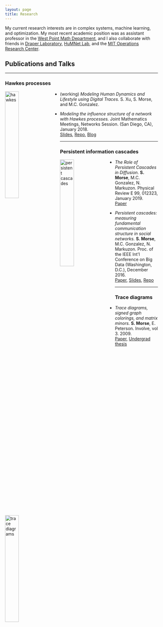 ```yaml
---
layout: page
title: Research
---
```


My current research interests are in complex systems, machine learning, and optimization.  My most recent academic position was as assistant professor in the [West Point Math Department](https://www.usma.edu/math/SitePages/Math.aspx), and I also collaborate with friends in [Draper Laboratory](http://www.draper.com), [HuMNet Lab](http://humnetlab.mit.edu), and the [MIT Operations Research Center](https://orc.mit.edu).


## Publications and Talks

<hr>

### Hawkes processes

<img style="padding: 0 30px 0 0; float: left;" width="30%" src="{{ site.baseurl }}/images/example_multivar.png" alt="hawkes">

- (working) *Modeling Human Dynamics and Lifestyle using Digital Traces.* S. Xu, S. Morse, and M.C. Gonzalez.

- *Modeling the influence structure of a network with Hawkes processes.* Joint Mathematics Meetings, Networks Session.  (San Diego, CA), January 2018. <br/> 
<a href="{{ site.baseurl }}/docs/JMM18_slides.pdf">Slides</a>,  <a href="https://github.com/stmorse/hawkes">Repo</a>,
<a href="https://stmorse.github.io/journal/Hawkes-python.html">Blog</a> 


<hr>

### Persistent information cascades

<img style="padding: 0 30px 0 0; float: left;" width="30%" src="{{ site.baseurl }}/images/persistent.png" alt="persistent cascades">

- *The Role of Persistent Cascades in Diffusion.*  **S. Morse**, M.C. Gonzalez, N. Markuzon.  Physical Review E 99, 012323, January 2019. <br/>
<a href="{{ site.baseurl }}/docs/BigD348.pdf">Paper</a> 

- *Persistent cascades: measuring fundamental communication structure in social networks.* **S. Morse**, M.C. Gonzalez, N. Markuzon.  Proc. of the IEEE Int'l Conference on Big Data (Washington, D.C.), December 2016. <br/>
<a href="{{ site.baseurl }}/docs/BigD348.pdf">Paper</a>, <a href="{{ site.baseurl }}/docs/persistent-cascades-ieee.pdf">Slides</a>, <a href="https://github.com/stmorse/cascades">Repo</a>  


<hr>

### Trace diagrams

<img style="padding: 0 30px 0 0; float: left;" width="30%" src="{{ site.baseurl }}/images/diagrams.png" alt="trace diagrams">

- *Trace diagrams, signed graph colorings, and matrix minors.* **S. Morse**, E. Peterson. Involve, vol 3. 2009. <br/>
<a href="{{ site.baseurl }}/docs/tracediagrams.pdf">Paper</a>, <a href="{{ site.baseurl }}/docs/mainthesis.pdf">Undergrad thesis</a>

